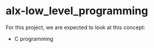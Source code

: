 # alx-low_level_programming

For this project, we are expected to look at this concept:
* C programming


